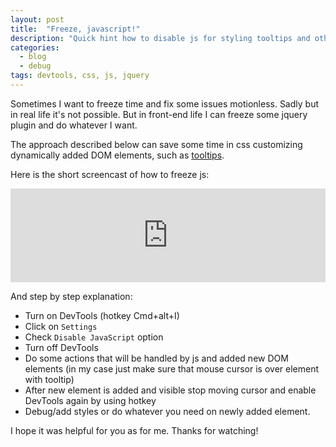 ```yaml
---
layout: post
title:  "Freeze, javascript!"
description: "Quick hint how to disable js for styling tooltips and other newly added DOM elements."
categories:
  - blog
  - debug
tags: devtools, css, js, jquery
---
```


Sometimes I want to freeze time and fix some issues motionless. Sadly but in real life it's not
possible. But in front-end life I can freeze some jquery plugin and do whatever I want.
 
The approach described below can save some time in css customizing dynamically added DOM elements, 
such as [tooltips](http://getbootstrap.com/javascript/#tooltips).

Here is the short screencast of how to freeze js:

<div class="video_responsive"> 
  <iframe width="100%" 
          src="https://www.youtube.com/embed/zobRra0wkHs" 
          frameborder="0" 
          allowfullscreen></iframe>
</div>        

And step by step explanation:

- Turn on DevTools (hotkey Cmd+alt+I)
- Click on `Settings`
- Check `Disable JavaScript` option
- Turn off DevTools
- Do some actions that will be handled by js and added new DOM elements (in my case just make sure 
that mouse cursor is over element with tooltip)
- After new element is added and visible stop moving cursor and enable DevTools again by using hotkey
- Debug/add styles or do whatever you need on newly added element.

I hope it was helpful for you as for me. Thanks for watching!
